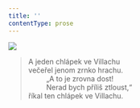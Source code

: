 ```yaml
---
title: ''
contentType: prose
---
```


![](../Images/090.jpg)

> A jeden chlápek ve Villachu  
> večeřel jenom zrnko hrachu.  
>          „A to je zrovna dost!  
>          Nerad bych příliš ztloust,“  
> říkal ten chlápek ve Villachu.
